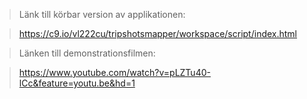 > Länk till körbar version av applikationen: 

> https://c9.io/vl222cu/tripshotsmapper/workspace/script/index.html

> Länken till demonstrationsfilmen: 

> https://www.youtube.com/watch?v=pLZTu40-lCc&feature=youtu.be&hd=1
